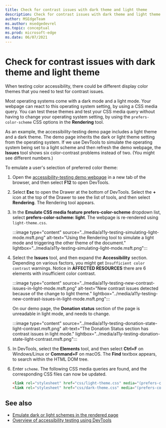 ```yaml
---
title: Check for contrast issues with dark theme and light theme
description: Check for contrast issues with dark theme and light theme (for dark mode and light mode) using the \"Emulate CSS media feature prefers-color-scheme\" dropdown list in the Rendering tool.
author: MSEdgeTeam
ms.author: msedgedevrel
ms.topic: conceptual
ms.prod: microsoft-edge
ms.date: 06/07/2021
---
```

# Check for contrast issues with dark theme and light theme

<!-- Rendering tool: Emulate CSS media feature prefers-color-scheme -->

When testing color accessibility, there could be different display color themes that you need to test for contrast issues.

Most operating systems come with a dark mode and a light mode.  Your webpage can react to this operating system setting, by using a CSS media query.  You can test these themes and test your CSS media query without having to change your operating system setting, by using the `prefers-color-scheme` CSS options in the **Rendering** tool.

As an example, the accessibility-testing demo page includes a light theme and a dark theme.  The demo page inherits the dark or light theme setting from the operating system.  If we use DevTools to simulate the operating system being set to a light scheme and then refresh the demo webpage, the **Issues** tool shows six color-contrast problems instead of two.  (You might see different numbers.)

To emulate a user's selection of preferred color theme:

1. Open the [accessibility-testing demo webpage](https://microsoftedge.github.io/DevToolsSamples/a11y-testing/page-with-errors.html) in a new tab of the browser, and then select **F12** to open DevTools.

1. Select **Esc** to open the Drawer at the bottom of DevTools.  Select the **+** icon at the top of the Drawer to see the list of tools, and then select **Rendering**.  The Rendering tool appears.

1. In the **Emulate CSS media feature prefers-color-scheme** dropdown list, select **prefers-color-scheme: light**.      The webpage is re-rendered using `light-theme.css`.

   :::image type="content" source="../media/a11y-testing-simulating-light-mode.msft.png" alt-text="Using the Rendering tool to simulate a light mode and triggering the other theme of the document." lightbox="../media/a11y-testing-simulating-light-mode.msft.png":::

1. Select the **Issues** tool, and then expand the **Accessibility** section.  Depending on various factors, you might get `Insufficient color contrast` warnings. Notice in **AFFECTED RESOURCES** there are 6 elements with insufficient color contrast.

   :::image type="content" source="../media/a11y-testing-new-contrast-issues-in-light-mode.msft.png" alt-text="New contrast issues detected because of the change to light theme." lightbox="../media/a11y-testing-new-contrast-issues-in-light-mode.msft.png":::

    On our demo page, the **Donation status** section of the page is unreadable in light mode, and needs to change.

   :::image type="content" source="../media/a11y-testing-donation-state-light-contrast.msft.png" alt-text="The Donation Status section has contrast issues in light mode." lightbox="../media/a11y-testing-donation-state-light-contrast.msft.png":::

1. In DevTools, select the **Elements** tool, and then select **Ctrl+F** on Windows/Linux or **Command+F** on macOS.  The **Find** textbox appears, to search within the HTML DOM tree.

1. Enter `scheme`.  The following CSS media queries are found, and the corresponding CSS files can now be updated.

    ```html
    <link rel="stylesheet" href="css/light-theme.css" media="(prefers-color-scheme: light), (prefers-color-scheme: no-preference)">
    <link rel="stylesheet" href="css/dark-theme.css" media="(prefers-color-scheme: dark)">
    ```


<!-- ====================================================================== -->
## See also

*  [Emulate dark or light schemes in the rendered page](./preferred-color-scheme-simulation.md)
*  [Overview of accessibility testing using DevTools](accessibility-testing-in-devtools.md)
